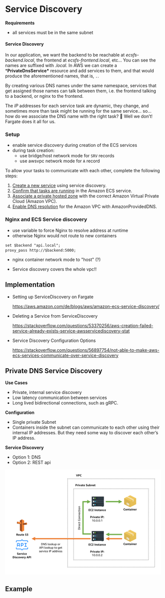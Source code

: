 # Service Discovery



**Requirements**

- all services must be in the same subnet





#### Service Discovery

In our application, we want the backend to be reachable at *ecsfs-backend.local*, the frontend at *ecsfs-frontend.local*, etc… You can see the names are suffixed with *.local.* In AWS we can create a ***PrivateDnsService\*** resource and add services to them, and that would produce the aforementioned names, that is, `.`.

By creating various DNS names under the same namespace, services that get  assigned those names can talk between them, i.e. the frontend talking to a backend, or nginx to the frontend.

The *IP* addresses  for each service task are dynamic, they change, and sometimes more than  task might be running for the same service… so… how do we associate the  DNS name with the right task? 🤔 Well we don’t! Fargate does it all for  us.



### Setup

- enable service discovery during creation of the ECS services
- during task creation:
  - use bridge/host network mode for `SRV` records
  - use awsvpc network mode for `A` record



To allow your tasks to communicate with each other, complete the following steps:

1. [Create a new service](https://docs.aws.amazon.com/AmazonECS/latest/developerguide/create-service-discovery.html) using service discovery.
2. [Confirm that tasks are running](https://docs.aws.amazon.com/AmazonECS/latest/developerguide/ecs_run_task.html) in the Amazon ECS service.
3. [Associate a private hosted zone](https://docs.aws.amazon.com/Route53/latest/DeveloperGuide/hosted-zone-private-associate-vpcs.html) with the correct Amazon Virtual Private Cloud (Amazon VPC).
4. [Enable DNS resolution](https://docs.aws.amazon.com/vpc/latest/userguide/VPC_DHCP_Options.html#AmazonDNS) for the Amazon VPC with AmazonProvidedDNS.





### Nginx and ECS Service discovery

- use variable to force Nginx to resolve address at runtime
- otherwise Nginx would not route to new containers

```
set $backend "api.local";
proxy_pass http://$backend:5000;
```

- nginx container network mode to "host" (?)





- Service discovery covers the whole vpc!!





## Implementation



- Setting up ServiceDiscovery on Fargate

  https://aws.amazon.com/de/blogs/aws/amazon-ecs-service-discovery/

- Deleting a Service from ServiceDiscovery

  https://stackoverflow.com/questions/53370256/aws-creation-failed-service-already-exists-service-awsservicediscovery-stat

- Service Discovery Configuration Options

  https://stackoverflow.com/questions/56897754/not-able-to-make-aws-ecs-services-communicate-over-service-discovery







## Private DNS Service Discovery

**Use Cases**

- Private, internal service discovery
- Low latency communication between services
- Long lived bidirectional connections, such as gRPC.

**Configuration**

- Single private Subnet
- Containers inside the subnet can communicate to each other using their  internal IP addresses. But they need some way to discover each other’s  IP address.

**Service Discovery**

- Option 1: DNS
- Option 2: REST api

![private-subnet-private-service-discovery](img/private-subnet-private-service-discovery.png)

## Example





